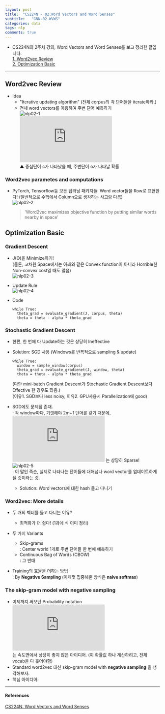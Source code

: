 ```yaml
---
layout: post
title:  "CS224N - 02.Word Vectors and Word Senses"  
subtitle:   "GNN-02.WVWS"
categories: data
tags: nlp
comments: true
---
```


- CS224N의 2주차 강의, Word Vectors and Word Senses를 보고 정리한 글입니다.  
  [1. Word2vec Review](#word2vec-review)  
  [2. Optimization Basic](#optimization-basic)  

---  

## Word2vec Review  
- Idea  
  - "Iterative updating algorithm" (전체 corpus의 각 단어들을 iterate하라.)  
  - 전체 word vectors를 이용하여 주변 단어 예측하기  
    ![nlp02-1](https://user-images.githubusercontent.com/43376853/94986902-707a4e00-059d-11eb-8f40-0389eecdad3e.png)  
    ![](https://latex.codecogs.com/gif.latex?%5Cdpi%7B120%7D%20P%28o%7Cc%29%20%3D%20%5Cfrac%7Bexp%28u_0%5ETv_c%29%7D%7B%5Csum_%7Bw%20%5Cin%20V%7Dexp%28u_w%5ET%20v_c%29%7D)  
    ▲ 중심단어 c가 나타났을 때, 주변단어 o가 나타날 확률  
  
### Word2vec parametes and computations  
- PyTorch, Tensorflow등 모든 딥러닝 패키지들: Word vector들을 Row로 표현한다! (일반적으로 수학에서 Column으로 생각하는 사고랑 다름)  
  ![nlp02-2](https://user-images.githubusercontent.com/43376853/94986990-2776c980-059e-11eb-8846-4c5952e7fc35.png)  
  
  > 'Word2vec maximizes objective function by putting similar words nearby in space'  
  
## Optimization Basic   
### Gradient Descent  
- J(Θ)을 Minimize하기!  
  (물론, 고차원 Space에서는 아래와 같은 Convex function이 아니라 Horrible한 Non-convex cost일 때도 많음)   
  ![nlp02-3](https://user-images.githubusercontent.com/43376853/94987133-dd421800-059e-11eb-875c-166fe4279725.png)  
- Update Rule  
  ![nlp02-4](https://user-images.githubusercontent.com/43376853/94987137-de734500-059e-11eb-8eb6-8d3edf6d55e9.png)  
  
- Code  

  ```  
  while True:
    theta_grad = evaluate_gradient(J, corpus, theta)
    theta = theta - alpha * theta_grad
  ```  
 
### Stochastic Gradient Descent   
- 한편, 한 번에 다 Update하는 것은 상당히 Ineffective  
- Solution: SGD 사용 (Windows를 반복적으로 sampling & update)  
  
  ```  
  while True:
    window = sample_window(corpus)
    theta_grad = evaluate_gradienet(J, window, theta)
    theta = theta - alpha * theta_grad
  ```  
  
  (다만 mini-batch Gradient Descent가 Stochastic Gradient Descent보다 Effective 한 경우도 많음.)  
  (이유1. SGD보다 less noisy, 이유2. GPU사용시 Parallelization에 good)  
  
- SGD에도 문제점 존재.  
  : 각 window마다, 기껏해야 2m+1 단어를 갖기 때문에,  
    ![](https://latex.codecogs.com/gif.latex?%5Cdpi%7B120%7D%20%5Cbigtriangledown%20_%5Ctheta%20J_t%28%5Ctheta%29) 는 상당히 Sparse!  
    ![nlp02-5](https://user-images.githubusercontent.com/43376853/94987286-38283f00-05a0-11eb-9510-542026c4fa90.png)  
  : 이 말인 즉슨, 실제로 나타나는 단어들에 대해섬나 word vector를 업데이트하게 될 것이라는 것.  
  
  - Solution: Word vectors에 대한 hash 들고 다니기  
  
### Word2vec: More details  
- 두 개의 벡터를 들고 다니는 이유?  
  - 최적화가 더 쉽다! (1과에 식 이미 정리)   
  
- 두 가지 Variants  
  - Skip-grams  
    : Center world 1개로 주변 단어들 한 번에 예측하기  
  - Continuous Bag of Words (CBOW)  
    : 그 반대  
    
- Training의 효율을 더하는 방법  
  : By __Negative Sampling__  (이제껏 집중해온 방식은 __naive softmax__)  
  
  
### The skip-gram model with negative sampling  
- 이제까지 써오던 Probability notation  
  ![](https://latex.codecogs.com/gif.latex?%5Cdpi%7B120%7D%20P%28o%7Cc%29%20%3D%20%5Cfrac%7Bexp%28u_0%5ETv_c%29%7D%7B%5Csum_%7Bw%20%5Cin%20V%7Dexp%28u_w%5ET%20v_c%29%7D)  
  는 속도면에서 상당히 좋지 않은 아이디어. (이 확률값 하나 계산하려고, 전체 vocab을 다 훑어야함)  
- Standard word2vec 대신 skip-gram model with __negative sampling__ 을 생각해보자.  
- 핵심 아이디어: 
  
  
---  
#### References  
[CS224N: Word Vectors and Word Senses](https://web.stanford.edu/class/archive/cs/cs224n/cs224n.1194/slides/cs224n-2019-lecture02-wordvecs2.pdf)  
